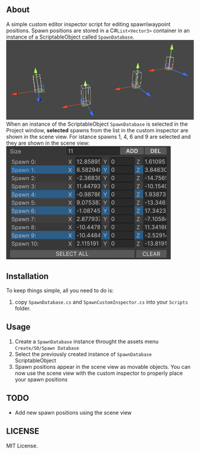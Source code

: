 ## About
A simple custom editor inspector script for editing spawn\waypoint positions.
Spawn positions are stored in a C#```List<Vector3>``` container in an instance of a ScriptableObject called ```SpawnDatabase```.
![custom editor inspector image][editor-image]
When an instance of the ScriptableObject ```SpawnDatabase``` is selected in the Project window, __selected__ spawns from the list in the custom inspector are shown in the scene view.
For istance spawns 1, 4, 6 and 9 are selected and they are shown in the scene view:
![scene view image][scene-view-image]

## Installation
To keep things simple, all you need to do is: 
1. copy ```SpawnDatabase.cs``` and ```SpawnCustomInspector.cs``` into your ```Scripts``` folder.

## Usage
1. Create a ```SpawnDatabase``` instance throught the assets menu ```Create/SO/Spawn Database```
2. Select the previously created instance of ```SpawnDatabase``` ScriptableObject
3. Spawn positions appear in the scene view as movable objects. You can now use the scene view with the custom inspector to properly place your spawn positions

## TODO
* Add new spawn positions using the scene view

## LICENSE
MIT License.


[editor-image]: /images/scene-view.PNG
[scene-view-image]: /images/custom-editor.PNG
